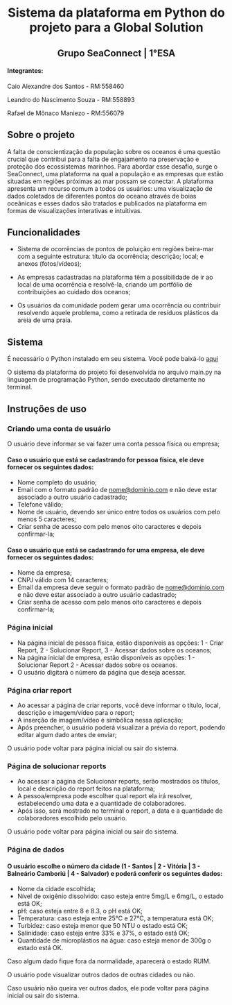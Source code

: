 <h1 align="center"> Sistema da plataforma em Python do projeto para a Global Solution</h1>
<h2 align="center">Grupo SeaConnect | 1°ESA</h2>

#### Integrantes:
<p>Caio Alexandre dos Santos - RM:558460</p>
<p>Leandro do Nascimento Souza - RM:558893</p>
<p>Rafael de Mônaco Maniezo - RM:556079</p>

## Sobre o projeto
<p>A falta de conscientização da população sobre os oceanos é uma questão crucial que contribui para a falta de engajamento na preservação e proteção dos ecossistemas marinhos. Para abordar esse desafio, surge o SeaConnect, uma plataforma na qual a população e as empresas que estão situadas em regiões próximas ao mar possam se conectar. A plataforma apresenta um recurso comum a todos os usuários: uma visualização de dados coletados de diferentes pontos do oceano através de boias oceânicas e esses dados são tratados e publicados na plataforma em formas de visualizações interativas e intuitivas.</p>

## Funcionalidades
- Sistema de ocorrências de pontos de poluição em regiões beira-mar com a seguinte estrutura: título da ocorrência; descrição; local; e anexos (fotos/vídeos); 

- As empresas cadastradas na plataforma têm a possibilidade de ir ao local de uma ocorrência e resolvê-la, criando um portfólio de contribuições ao cuidado dos oceanos;

- Os usuários da comunidade podem gerar uma ocorrência ou contribuir resolvendo aquele problema, como a retirada de resíduos plásticos da areia de uma praia.
 

## Sistema
É necessário o Python instalado em seu sistema. Você pode baixá-lo [aqui](https://www.python.org/downloads/)


O sistema da plataforma do projeto foi desenvolvida no arquivo main.py na linguagem de programação Python, sendo executado diretamente no terminal.

## Instruções de uso
### Criando uma conta de usuário
<p>O usuário deve informar se vai fazer uma conta pessoa física ou empresa;</p>

#### Caso o usuário que está se cadastrando for pessoa física, ele deve fornecer os seguintes dados:

- Nome completo do usuário; 
- Email com o formato padrão de nome@dominio.com e não deve estar associado a outro usuário cadastrado; 
- Telefone válido;
- Nome de usuário, devendo ser único entre todos os usuários com pelo menos 5 caracteres; 
- Criar senha de acesso com pelo menos oito caracteres e depois confirmar-la;

 
#### Caso o usuário que está se cadastrando for uma empresa, ele deve fornecer os seguintes dados:

- Nome da empresa;
- CNPJ válido com 14 caracteres;
- Email da empresa deve seguir o formato padrão de nome@dominio.com e não deve estar associado a outro usuário cadastrado;
- Criar senha de acesso com pelo menos oito caracteres e depois confirmar-la;

### Página inicial 
- Na página inicial de pessoa física, estão disponíveis as opções: 1 - Criar Report, 2 - Solucionar Report, 3 - Acessar dados sobre os oceanos;
- Na página inicial de empresa, estão disponíveis as opções: 1 - Solucionar Report 2 - Acessar dados sobre os oceanos.
- O usuário digitará o número da página que deseja acessar.

### Página criar report
- Ao acessar a página de criar reports, você deve informar o título, local, descrição e imagem/vídeo para o report;
- A inserção de imagem/vídeo é simbólica nessa aplicação;
- Após preencher, o usuário poderá visualizar a prévia do report, podendo editar algum dado antes de enviar;
<p> O usuário pode voltar para página inicial ou sair do sistema.</p>

### Página de solucionar reports
- Ao acessar a página de Solucionar reports, serão mostrados os títulos, local e descrição do report feitos na plataforma;
- A pessoa/empresa pode escolher qual report ela irá resolver, estabelecendo uma data e a quantidade de colaboradores.
- Após isso, será mostrado no terminal o report, a data e a quantidade de colaboradores escolhido pelo usuário.
<p> O usuário pode voltar para página inicial ou sair do sistema.</p>

### Página de dados
#### O usuário escolhe o número da cidade (1 - Santos | 2 - Vitória | 3 - Balneário Camboriú | 4 - Salvador) e poderá conferir os seguintes dados:

- Nome da cidade escolhida;
- Nível de oxigênio dissolvido: caso esteja entre 5mg/L e 6mg/L, o estado está OK;
- pH:  caso esteja entre  8 e 8.3, o pH está OK;
- Temperatura:  caso esteja entre 25°C e 27°C, a temperatura está OK;
- Turbidez: caso esteja menor que 50 NTU o estado está OK;
- Salinidade: caso esteja entre 33% e 37%, o estado está OK;
- Quantidade de microplástios na água:  caso esteja menor de 300g o estado está OK.
<p>Caso algum dado fique fora da normalidade, aparecerá o estado RUIM.</p>
<p> O usuário pode visualizar outros dados de outras cidades ou não.</p>
<p> Caso usuário não queira ver outros dados, ele pode voltar para página inicial ou sair do sistema.</p>